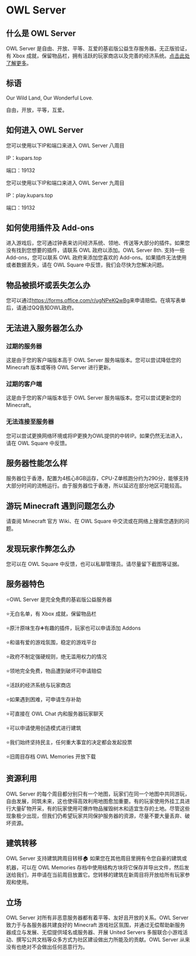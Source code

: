 # OWL Server

## 什么是 OWL Server

OWL Server 是自由、开放、平等、互爱的基岩版公益生存服务器。无正版验证，有 Xbox 成就，保留物品栏，拥有活跃的玩家商店以及完善的经济系统。[点击此处了解更多](https://www.minebbs.com/threads/owl-server.8223/)。

## 标语

Our Wild Land, Our Wonderful Love.

自由，开放，平等，互爱。

## 如何进入 OWL Server

您可以使用以下IP和端口来进入 OWL Server 八周目

IP：kupars.top

端口：19132

您可以使用以下IP和端口来进入 OWL Server 九周目

IP：play.kupars.top

端口：19132

## 如何使用插件及 Add-ons

进入游戏后，您可通过钟表来访问经济系统、领地、传送等大部分的插件。如果您没有找到您想要的插件，请联系 OWL 政府以添加。OWL Server 8th. 支持一些 Add-ons，您可以联系 OWL 政府来添加您喜欢的 Add-ons。如果插件无法使用或者数据丢失，请在 OWL Square 中反馈，我们会尽快为您解决问题。

## 物品被损坏或丢失怎么办

您可以通过<https://forms.office.com/r/ugNPeKQwBg>来申请赔偿。在填写表单后，请通过QQ告知OWL政府。

## 无法进入服务器怎么办

### 过期的服务器

这是由于您的客户端版本高于 OWL Server 服务端版本。您可以尝试降低您的 Minecraft 版本或等待 OWL Server 进行更新。

### 过期的客户端

这是由于您的客户端版本低于 OWL Server 服务端版本。您可以尝试更新您的 Minecraft。

### 无法连接至服务器

您可以尝试更换网络环境或将IP更换为OWL提供的中转IP。如果仍然无法进入，请在 OWL Square 中反馈。

## 服务器性能怎么样

服务器位于香港，配置为4核心8GB运存，CPU-Z单核跑分约为290分，能够支持大部分时间的流畅运行。由于服务器位于香港，所以延迟在部分地区可能较高。

## 游玩 Minecraft 遇到问题怎么办

请查阅 Minecraft 官方 Wiki、在 OWL Square 中交流或在网络上搜索您遇到的问题。

## 发现玩家作弊怎么办

您可以在 OWL Square 中反馈，也可以私聊管理员。请尽量留下截图等证据。

## 服务器特色

⭐️OWL Server 是完全免费的基岩版公益服务器

⭐️无白名单，有 Xbox 成就，保留物品栏

⭐️原汁原味生存➕有趣的插件，玩家也可以申请添加 Addons

⭐️和谐有爱的游戏氛围，稳定的游戏平台

⭐️政府不制定强硬规则，绝无滥用权力的情况

⭐️领地完全免费，物品遭到破坏可申请赔偿

⭐️活跃的经济系统与玩家商店

⭐️如果遇到困难，可申请生存补助

⭐️可直接在 OWL Chat 内和服务器玩家聊天

⭐️可以申请使用创造模式进行建筑

⭐️我们始终坚持民主，任何重大事宜的决定都会发起投票

⭐️旧周目存档 OWL Memories 开放下载

## 资源利用
OWL Server 的每个周目都分别只有一个地图，玩家们在同一个地图中共同游玩，自由发展，同筑未来，这也使得高效利用地图愈加重要。有的玩家使用外挂工具进行大量矿物开采，有的玩家使用可爆炸物品摧毁树木和适宜生存的土地。尽管这些现象极少出现，但我们仍希望玩家共同保护服务器的资源，尽量不要大量丢弃、破坏资源。

## 建筑转移
OWL Server 支持建筑跨周目转移🏠
如果您在其他周目里拥有令您自豪的建筑或机器，可以在 OWL Memories 存档中使用结构方块将它保存并导出文件，然后发送给我们，并申请在当前周目放置它。您转移的建筑在新周目将开放给所有玩家参观和使用。

## 立场
OWL Server 对所有非恶意服务器都有着平等、友好且开放的关系。OWL Server 致力于与各服务器共建良好的 Minecraft 游戏社区氛围，并通过无偿帮助新服务器成立与发展、无偿提供域名或服务器、开展 United Servers 多服联合小游戏活动、撰写公共文档等众多方式为社区建设做出力所能及的贡献。OWL Server 从来没有也绝对不会做出任何恶意行为。

